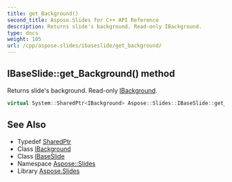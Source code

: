 ```yaml
---
title: get_Background()
second_title: Aspose.Slides for C++ API Reference
description: Returns slide's background. Read-only IBackground.
type: docs
weight: 105
url: /cpp/aspose.slides/ibaseslide/get_background/
---
```

## IBaseSlide::get_Background() method


Returns slide's background. Read-only [IBackground](../../ibackground/).

```cpp
virtual System::SharedPtr<IBackground> Aspose::Slides::IBaseSlide::get_Background()=0
```

## See Also

* Typedef [SharedPtr](../../system/sharedptr/)
* Class [IBackground](../ibackground/)
* Class [IBaseSlide](./)
* Namespace [Aspose::Slides](../)
* Library [Aspose.Slides](../../)